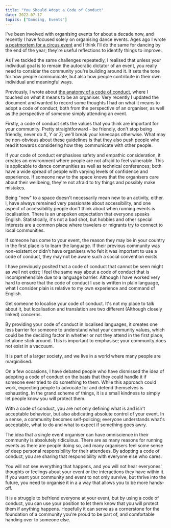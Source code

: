 ```yaml
---
title: "You Should Adopt a Code of Conduct"
date: 2022-07-17
topics: ["Dancing, Events"]
---
```


I've been involved with organising events for about a decade now, and recently I have focused solely on organising dance events. Ages ago I wrote [a postmortem for a circus event](../dublin-circus-postmorterm) and I think I'll do the same for dancing by the end of the year; they're useful reflections to identify things to improve.

As I've tackled the same challenges repeatedly, I realised that unless your individual goal is to remain the autocratic dictator of an event, you really need to consider the community you're building around it. It sets the tone for how people communicate, but also how people contribute in their own individual and meaningful ways.

Previously, I wrote about [the anatomy of a code of conduct](../coc-anatomy), where I touched on what it means to be an organiser. Very recently I updated the document and wanted to record some thoughts I had on what it means to adopt a code of conduct, both from the perspective of an organiser, as well as the perspective of someone simply attending an event.

Firstly, a code of conduct sets the values that you think are important for your community. Pretty straightforward - be friendly, don't stop being friendly, never do X, Y or Z; we'll break your kneecaps otherwise. What may be non-obvious about these guidelines is that they also push people who read it towards considering how they communicate with other people.

If your code of conduct emphasises safety and empathic consideration, it creates an environment where people are not afraid to feel vulnerable. This is applicable to dance communities as well as technical conferences; both have a wide spread of people with varying levels of confidence and experience. If someone new to the space knows that the organisers care about their wellbeing, they're not afraid to try things and possibly make mistakes.

Being "new" to a space doesn't necessarily mean new to an activity, either. I, have always remained very passionate about accessibility, and one aspect of accessibility people don't think about when running events is localisation. There is an unspoken expectation that everyone speaks English. Statistically, it's not a bad shot, but hobbies and other special interests are a common place where travelers or migrants try to connect to local communities.

If someone has come to your event, the reason they may be in your country in the first place is to learn the language. If their previous community was non-existent or didn't have organisers who felt it was important to use a code of conduct, they may not be aware such a social convention exists.

I have previously posited that a code of conduct that cannot be seen might as well not exist; I feel the same way about a code of conduct that is incomprehensible due to a language barrier. Although I have worked very hard to ensure that the code of conduct I use is written in plain language, what I consider plain is relative to my own experience and command of English.

Get someone to localise your code of conduct. It's not my place to talk about it, but localisation and translation are two different (Although closely linked) concerns. 

By providing your code of conduct in localised languages, it creates one less barrier for someone to understand what your community values, which could be the deciding factor in whether or not they attend in the first place, let alone stick around. This is important to emphasise; your community does not exist in a vaccuum. 

It is part of a larger society, and we live in a world where many people are marginilised.

On a few occasions, I have debated people who have dismissed the idea of adopting a code of conduct on the basis that they could handle it if someone ever tried to do something to them. While this approach could work, expecting people to advocate for and defend themselves is exhausting. In the grand scheme of things, it is a small kindness to simply let people know you will protect them.

With a code of conduct, you are not only defining what is and isn't acceptable behaviour, but also abdicating absolute control of your event. In a sense, a community becomes self-policing; everyone understands what's acceptable, what to do and what to expect if something goes awry.

The idea that a single event organiser can have omniscience in their community is absolutely ridiculous. There are as many reasons for running events as there are people doing so, and many organisers feel some sense of deep personal responsibility for their attendees. By adopting a code of conduct, you are sharing that responsibility with everyone else who cares.

You will not see everything that happens, and you will not hear everyones' thoughts or feelings about your event or the interactions they have within it. If you want your community and event to not only survive, but thrive into the future, you need to organise it in a a way that allows you to be more hands-off.

It is a struggle to befriend everyone at your event, but by using a code of conduct, you can use your position to let them know that you will protect them if anything happens. Hopefully it can serve as a cornerstone for the foundation of a community you're proud to be part of, and comfortable handing over to someone else.
